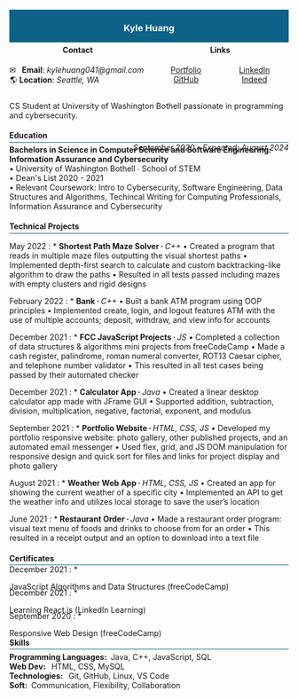 <div width="100%" height="100%" style="background: #0d6288; display: flex; justify-content: center; align-items: center;margin: -15px 0 -20px 0;">
    <h3 width="100%" height="100%" style="text-align: center; color: ghostwhite;">
        Kyle Huang
    </h3>
</div>

<div width="100%" height="100%" style="display: flex; justify-content: space-evenly; align-center: center;">
    <div style="width: 100%; height: 100%; margin-right: 10px; padding: 5px 0 10px 0;">
        <h4 style="text-align: center;">Contact</h4>
        <span>&#9993;&ensp; <b>Email</b>: <em>kylehuang041@gmail.com</em></span><br>
        <span>&#127758; <b>Location</b>: <em>Seattle, WA</em></span>
    </div>
    <div style="width: 100%; height: 100%; display: flex; flex-direction: column; justify-content: center; padding: 5px 0;">
        <h4 style="text-align: center;">Links</h4>
        <div style="display: flex; flex-direction: row; width: 100%;
        height: 100%; justify-content: space-around;">
            <div style="width: 100%; height: 100%; text-align: center;">
                <a target="_blank" href="https://kylehuang041.github.io/Portfolio/">Portfolio</a><br>
                <a target="_blank" href="https://github.com/kylehuang041">GitHub</a><br>
            </div>
            <div style="width: 100%; height: 100%; text-align: center;">
                <a target="_blank" href="https://www.linkedin.com/in/kyle-huang-9492811ba/">LinkedIn</a><br>
                <a target="_blank" href="https://my.indeed.com/p/kyleh-r7behmb">Indeed</a><br>
            </div>
        </div>
    </div>
</div>

CS Student at University of Washington Bothell passionate in programming and cybersecurity.

#### Education

<hr style="background: #0d6288; margin: -15px 0 -15px 0;">

<p style="margin: 20px 0 0 0;"></p>
<p style="margin: -20px 0 -30px 0; text-align: right;"><i>September 2020 - Expected, August 2024</i></p><br>
<strong>Bachelors in Science in Computer Science and Software Engineering: Information Assurance and Cybersecurity</strong><br>
•	University of Washington Bothell ∙ School of STEM<br>
•	Dean's List 2020 - 2021<br>
•	Relevant Coursework: Intro to Cybersecurity, Software Engineering, Data Structures and Algorithms, Techincal Writing for Computing Professionals, Information Assurance and Cybersecurity

#### Technical Projects

<hr style="background: #0d6288; margin: -15px 0 5px 0;">

May 2022
: * <b>Shortest Path Maze Solver ∙ </b><i>C++</i>
•	Created a program that reads in multiple maze files outputting the visual shortest paths
•	Implemented depth-first search to calculate and custom backtracking-like algorithm to draw the paths
•	Resulted in all tests passed including mazes with empty clusters and rigid designs

February 2022
: * <b>Bank ∙ </b><i>C++</i>
•	Built a bank ATM program using OOP principles
•	Implemented create, login, and logout features ATM with the use of multiple accounts; deposit, withdraw, and view info for accounts

December 2021
: * <b>FCC JavaScript Projects ∙ </b><i>JS</i>
•	Completed a collection of data structures & algorithms mini projects from freeCodeCamp
•	Made a cash register, palindrome, roman numeral converter, ROT13 Caesar cipher, and telephone number validator
•	This resulted in all test cases being passed by their automated checker

December 2021
: * <b>Calculator App ∙ </b><i>Java</i>
•	Created a linear desktop calculator app made with JFrame GUI
•	Supported addition, subtraction, division, multiplication, negative, factorial, exponent, and modulus

September 2021
: * <b>Portfolio Website ∙ </b><i>HTML, CSS, JS</i>
•	Developed my portfolio responsive website: photo gallery, other published projects, and an automated email messenger
•	Used flex, grid, and JS DOM manipulation for responsive design and quick sort for files and links for project display and photo gallery

August 2021
: * <b>Weather Web App ∙ </b><i>HTML, CSS, JS</i>
•	Created an app for showing the current weather of a specific city
•	Implemented an API to get the weather info and utilizes local storage to save the user’s location

June 2021
: * <b>Restaurant Order ∙ </b><i>Java</i>
•	Made a restaurant order program: visual text menu of foods and drinks to choose from for an order
•	This resulted in a receipt output and an option to download into a text file

#### Certificates

<hr style="background: #0d6288; margin: -15px 0 -15px 0;">

December 2021
: * <p style="margin-bottom: -20px;">JavaScript Algorithms and Data Structures (freeCodeCamp)</p>

December 2021
: * <p style="margin-bottom: -20px;">Learning React.js (LinkedIn Learning)</p>

September 2020
: * <p style="margin-bottom: -20px;">Responsive Web Design (freeCodeCamp)</p>

#### Skills

<hr style="background: #0d6288; margin: -15px 0 5px 0;">

<p style="margin: 0px;"><strong>Programming Languages:</strong>&ensp;Java, C++, JavaScript, SQL</p>
<p style="margin: 0px;"><strong>Web Dev: </strong>&ensp;HTML, CSS, MySQL</p>
<p style="margin: 0px;"><strong>Technologies: </strong>&ensp;Git, GitHub, Linux, VS Code</p>
<p style="margin: 0;"><strong>Soft:</strong>&ensp;Communication, Flexibility, Collaboration</p>
